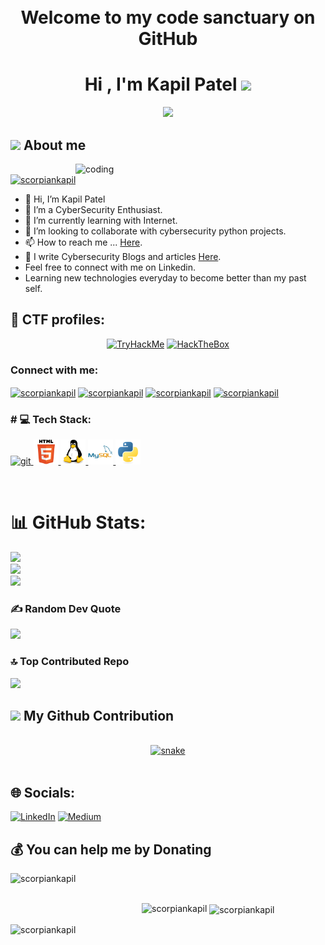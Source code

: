 <h1 align="Center">
    <br>
    Welcome to my code sanctuary on GitHub 
  <br>
</h1>


<h1 align="center"><b>Hi , I'm Kapil Patel </b><img src="https://media.giphy.com/media/hvRJCLFzcasrR4ia7z/giphy.gif" width="35"></h1>

<p align="center">
  <a href="https://github.com/DenverCoder1/readme-typing-svg"><img src="https://readme-typing-svg.herokuapp.com?font=Time+New+Roman&color=cyan&size=25&center=true&vCenter=true&width=600&height=100&lines=Cybersecurity+Student,;Bug+Bounty+Hunter,;Content+Writer,;Active+Learner/Researcher..<3"></a>
</p>

## <picture><img src = "https://github.com/scorpiankapil/scorpiankapil/blob/main/Assets/about_me.gif" width = 50px></picture> **About me**

<img align="right" alt="coding" width="400" src="https://media.giphy.com/media/HW3T1wWW3z2Ff2cpXO/giphy.gif">

<p align="left"> <a href="https://twitter.com/scorpiankapil" target="blank"><img src="https://img.shields.io/twitter/follow/scorpiankapil?logo=twitter&style=for-the-badge" alt="scorpiankapil" /></a> </p>

- 👋 Hi, I’m Kapil Patel
- 👀 I’m a CyberSecurity Enthusiast.
- 🌱 I’m currently learning with Internet.
- 💞️ I’m looking to collaborate with 
     cybersecurity python projects.
- 📫 How to reach me ... [Here](https://linktr.ee/scorpiankapil).
- 📝 I write Cybersecurity Blogs and articles [Here](https://medium.com/@scorpiankapil).
- Feel free to connect with me on Linkedin.
- Learning new technologies everyday to 
  become better than my past self.
 

## :triangular_flag_on_post: CTF profiles:

<div align="center">
 <a href="https://tryhackme.com/p/scorpiankapil"><img src="https://tryhackme-badges.s3.amazonaws.com/scorpiankapil.png" alt="TryHackMe"></a>
 <a href="https://app.hackthebox.com/profile/1124741"><img src="https://www.hackthebox.com/badge/image/1124741" alt="HackTheBox"></a>
</div>

<h3 align="left">Connect with me:</h3>
<p align="left">
<a href="https://twitter.com/scorpiankapil" target="blank"><img align="center" src="https://raw.githubusercontent.com/rahuldkjain/github-profile-readme-generator/master/src/images/icons/Social/twitter.svg" alt="scorpiankapil" height="30" width="40" /></a>
<a href="https://linkedin.com/in/scorpiankapil" target="blank"><img align="center" src="https://raw.githubusercontent.com/rahuldkjain/github-profile-readme-generator/master/src/images/icons/Social/linked-in-alt.svg" alt="scorpiankapil" height="30" width="40" /></a>
<a href="https://instagram.com/scorpiankapil" target="blank"><img align="center" src="https://raw.githubusercontent.com/rahuldkjain/github-profile-readme-generator/master/src/images/icons/Social/instagram.svg" alt="scorpiankapil" height="30" width="40" /></a>
<a href="https://www.hackerrank.com/scorpiankapil" target="blank"><img align="center" src="https://raw.githubusercontent.com/rahuldkjain/github-profile-readme-generator/master/src/images/icons/Social/hackerrank.svg" alt="scorpiankapil" height="30" width="40" /></a>
</p>

<h3 align="left"># 💻 Tech Stack:</h3>
<p align="left"> <a href="https://git-scm.com/" target="_blank" rel="noreferrer"> <img src="https://www.vectorlogo.zone/logos/git-scm/git-scm-icon.svg" alt="git" width="40" height="40"/> </a> <a href="https://www.w3.org/html/" target="_blank" rel="noreferrer"> <img src="https://raw.githubusercontent.com/devicons/devicon/master/icons/html5/html5-original-wordmark.svg" alt="html5" width="40" height="40"/> </a> <a href="https://www.linux.org/" target="_blank" rel="noreferrer"> <img src="https://raw.githubusercontent.com/devicons/devicon/master/icons/linux/linux-original.svg" alt="linux" width="40" height="40"/> </a> <a href="https://www.mysql.com/" target="_blank" rel="noreferrer"> <img src="https://raw.githubusercontent.com/devicons/devicon/master/icons/mysql/mysql-original-wordmark.svg" alt="mysql" width="40" height="40"/> </a> <a href="https://www.python.org" target="_blank" rel="noreferrer"> <img src="https://raw.githubusercontent.com/devicons/devicon/master/icons/python/python-original.svg" alt="python" width="40" height="40"/> </a> </p>

<br>

# 📊 GitHub Stats:
![](https://github-readme-stats.vercel.app/api?username=scorpiankapil&theme=tokyonight&hide_border=false&include_all_commits=true&count_private=false)<br/>
![](https://github-readme-streak-stats.herokuapp.com/?user=scorpiankapil&theme=tokyonight&hide_border=false)<br/>
![](https://github-readme-stats.vercel.app/api/top-langs/?username=scorpiankapil&theme=tokyonight&hide_border=false&include_all_commits=true&count_private=false&layout=compact)
<br>
### ✍️ Random Dev Quote
![](https://quotes-github-readme.vercel.app/api?type=horizontal&theme=tokyonight)
<br>

### 🔝 Top Contributed Repo
![](https://github-contributor-stats.vercel.app/api?username=scorpiankapil&limit=5&theme=tokyonight&combine_all_yearly_contributions=true)

## <img src="https://media.giphy.com/media/iY8CRBdQXODJSCERIr/giphy.gif" width="35"><b> My Github Contribution </b>
<br>

<div align="center">
  <a href="https://github.com/scorpiankapil/scorpiankapil">
  <img  src="https://github.com/scorpiankapil/scorpiankapil/blob/main/Assets/gridsnake.svg"
       alt="snake" /></a>
</div>
</a>
</div>

<br>

## 🌐 Socials:
[![LinkedIn](https://img.shields.io/badge/LinkedIn-%230077B5.svg?logo=linkedin&logoColor=white)](https://linkedin.com/in/https://www.linkedin.com/in/scorpiankapil) [![Medium](https://img.shields.io/badge/Medium-12100E?logo=medium&logoColor=white)](https://medium.com/@scorpiankapil) 

## 💰 You can help me by Donating
<p><a href="https://www.buymeacoffee.com/scorpiankapil"> <img align="left" src="https://cdn.buymeacoffee.com/buttons/v2/default-yellow.png" height="50" width="210" alt="scorpiankapil" /></a></p><br><br>

<p><img align="left" src="https://github-readme-stats.vercel.app/api/top-langs?username=scorpiankapil&show_icons=true&locale=en&layout=compact" alt="scorpiankapil" /></p>

<p>&nbsp;<img align="center" src="https://github-readme-stats.vercel.app/api?username=scorpiankapil&show_icons=true&locale=en" alt="scorpiankapil" /></p>

<p><img align="center" src="https://github-readme-streak-stats.herokuapp.com/?user=scorpiankapil&" alt="scorpiankapil" /></p>
